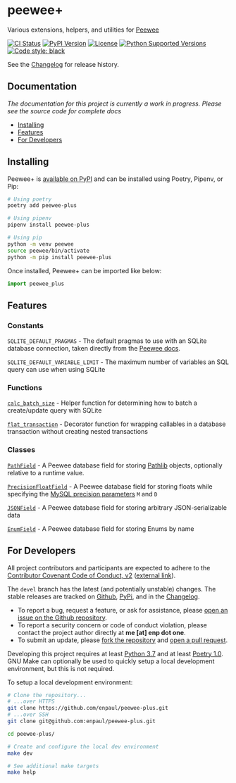 # peewee+

Various extensions, helpers, and utilities for [Peewee](http://peewee-orm.com)

[![CI Status](https://github.com/enpaul/peewee-plus/workflows/CI/badge.svg?event=push)](https://github.com/enpaul/peewee-plus/actions)
[![PyPI Version](https://img.shields.io/pypi/v/peewee-plus)](https://pypi.org/project/peewee-plus/)
[![License](https://img.shields.io/pypi/l/peewee-plus)](https://opensource.org/licenses/MIT)
[![Python Supported Versions](https://img.shields.io/pypi/pyversions/peewee-plus)](https://www.python.org)
[![Code style: black](https://img.shields.io/badge/code%20style-black-000000.svg)](https://github.com/psf/black)

See the [Changelog](https://github.com/enpaul/peewee-plus/blob/devel/CHANGELOG.md) for
release history.

## Documentation

*The documentation for this project is currently a work in progress. Please see the source code for complete docs*

- [Installing](#installing)
- [Features](#features)
- [For Developers](#for-developers)

## Installing

Peewee+ is [available on PyPI](https://pypi.org/project/peewee-plus/) and can be installed
using Poetry, Pipenv, or Pip:

```bash
# Using poetry
poetry add peewee-plus

# Using pipenv
pipenv install peewee-plus

# Using pip
python -m venv peewee
source peewee/bin/activate
python -m pip install peewee-plus
```

Once installed, Peewee+ can be imported like below:

```python
import peewee_plus
```

## Features

### Constants

`SQLITE_DEFAULT_PRAGMAS` - The default pragmas to use with an SQLite database connection,
taken directly from the
[Peewee docs](http://docs.peewee-orm.com/en/latest/peewee/database.html#recommended-settings).

`SQLITE_DEFAULT_VARIABLE_LIMIT` - The maximum number of variables an SQL query can use
when using SQLite

### Functions

[`calc_batch_size`](https://github.com/enpaul/peewee-plus/blob/1.0.0/peewee_plus.py#L71) -
Helper function for determining how to batch a create/update query with SQLite

[`flat_transaction`](https://github.com/enpaul/peewee-plus/blob/devel/peewee_plus.py#L137)
\- Decorator function for wrapping callables in a database transaction without creating
nested transactions

### Classes

[`PathField`](https://github.com/enpaul/peewee-plus/blob/1.0.0/peewee_plus.py#179) - A
Peewee database field for storing
[Pathlib](https://docs.python.org/3/library/pathlib.html) objects, optionally relative to
a runtime value.

[`PrecisionFloatField`](https://github.com/enpaul/peewee-plus/blob/1.0.0/peewee_plus.py#L237)
\- A Peewee database field for storing floats while specifying the
[MySQL precision parameters](https://dev.mysql.com/doc/refman/8.0/en/floating-point-types.html)
`M` and `D`

[`JSONField`](https://github.com/enpaul/peewee-plus/blob/1.0.0/peewee_plus.py#L267) - A
Peewee database field for storing arbitrary JSON-serializable data

[`EnumField`](https://github.com/enpaul/peewee-plus/blob/1.0.0/peewee_plus.py#L322) - A
Peewee database field for storing Enums by name

## For Developers

All project contributors and participants are expected to adhere to the
[Contributor Covenant Code of Conduct, v2](CODE_OF_CONDUCT.md) ([external link](https://www.contributor-covenant.org/version/2/0/code_of_conduct/)).

The `devel` branch has the latest (and potentially unstable) changes. The stable releases
are tracked on [Github](https://github.com/enpaul/peewee-plus/releases),
[PyPi](https://pypi.org/project/peewee-plus/#history), and in the
[Changelog](CHANGELOG.md).

- To report a bug, request a feature, or ask for assistance, please
  [open an issue on the Github repository](https://github.com/enpaul/peewee-plus/issues/new).
- To report a security concern or code of conduct violation, please contact the project
  author directly at **‌me \[at‌\] enp dot‎ ‌one**.
- To submit an update, please
  [fork the repository](https://docs.github.com/en/enterprise/2.20/user/github/getting-started-with-github/fork-a-repo)
  and [open a pull request](https://github.com/enpaul/peewee-plus/compare).

Developing this project requires at least [Python 3.7](https://www.python.org/downloads/)
and at least [Poetry 1.0](https://python-poetry.org/docs/#installation). GNU Make can
optionally be used to quickly setup a local development environment, but this is not
required.

To setup a local development environment:

```bash
# Clone the repository...
# ...over HTTPS
git clone https://github.com/enpaul/peewee-plus.git
# ...over SSH
git clone git@github.com:enpaul/peewee-plus.git

cd peewee-plus/

# Create and configure the local dev environment
make dev

# See additional make targets
make help
```
